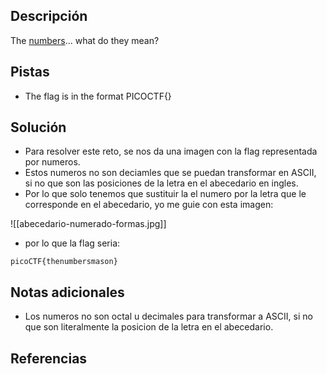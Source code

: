 ## Descripción
The [numbers](https://jupiter.challenges.picoctf.org/static/f209a32253affb6f547a585649ba4fda/the_numbers.png)... what do they mean?

## Pistas
- The flag is in the format PICOCTF{}
## Solución
- Para resolver este reto, se nos da una imagen con la flag representada por numeros.
- Estos numeros no son deciamles que se puedan transformar en ASCII, si no que son las posiciones de la letra en el abecedario en ingles.
- Por lo que solo tenemos que sustituir la el numero por la letra que le corresponde en el abecedario, yo me guie con esta imagen:

![[abecedario-numerado-formas.jpg]]

- por lo que la flag seria:
```bash()
picoCTF{thenumbersmason}
```

## Notas adicionales
- Los numeros no son octal u decimales para transformar a ASCII, si no que son literalmente la posicion de la letra en el abecedario.

## Referencias 